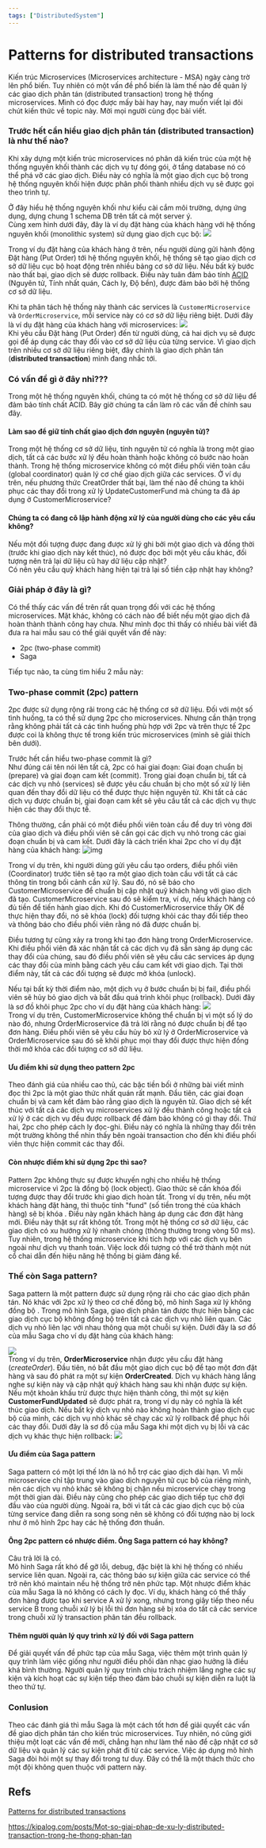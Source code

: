 ```yaml
---
tags: ["DistributedSystem"]
---
```


# Patterns for distributed transactions

Kiến trúc Microservices (Microservices architecture - MSA) ngày càng trờ lên phổ biến. Tuy nhiên có một vấn đề phổ biến là làm thế nào để quản lý các giao dịch phân tán (distributed transaction) trong hệ thống microservices. Mình có đọc được mấy bài hay hay, nay muốn viết lại đôi chút kiến thức về topic này. Mời mọi người cùng đọc bài viết.  

### Trước hết cần hiểu giao dịch phân tán (distributed transaction) là như thế nào?

Khi xây dựng một kiến trúc microservices nó phân dã kiến trúc của một hệ thống nguyên khối thành các dịch vụ tự đóng gói, ở tầng database nó có thể phá vỡ các giao dịch. Điều này có nghĩa là một giao dịch cục bộ trong hệ thống nguyên khối hiện được phân phối thành nhiều dịch vụ sẽ được gọi theo trình tự.  

Ở đây hiểu hệ thống nguyên khối như kiểu cài cắm môi trường, dựng ứng dụng, dựng chung 1 schema DB trên tất cả một server ý.  
Cùng xem hình dưới đây, đây là ví dụ đặt hàng của khách hàng với hệ thống nguyên khối (monolithic system) sử dụng giao dịch cục bộ: ![](https://images.viblo.asia/f158dc69-8876-466b-878f-52c99087b498.png)  

Trong ví dụ đặt hàng của khách hàng ở trên, nếu người dùng gửi hành động Đặt hàng (Put Order) tới hệ thống nguyên khối, hệ thống sẽ tạo giao dịch cơ sở dữ liệu cục bộ hoạt động trên nhiều bảng cơ sở dữ liệu. Nếu bất kỳ bước nào thất bại, giao dịch sẽ được rollback. Điều này tuân đảm bảo tính [ACID](https://www.codehub.vn/Tim-Hieu-Ve-Transaction-va-Thuoc-Tinh-ACID-Trong-Co-So-Du-Lieu) (Nguyên tử, Tính nhất quán, Cách ly, Độ bền), được đảm bảo bởi hệ thống cơ sở dữ liệu.  

Khi ta phân tách hệ thống này thành các services là `CustomerMicroservice` và `OrderMicroservice`, mỗi service này có cơ sở dữ liệu riêng biệt. Dưới đây là ví dụ đặt hàng của khách hàng với microservices: ![](https://images.viblo.asia/e0b63bee-4795-4ecd-b07f-921e6574b390.png)  
Khi yêu cầu Đặt hàng (Put Order) đến từ người dùng, cả hai dịch vụ sẽ được gọi để áp dụng các thay đổi vào cơ sở dữ liệu của từng service. Vì giao dịch trên nhiều cơ sở dữ liệu riêng biệt, đây chính là giao dịch phân tán (**distributed transaction**) mình đang nhắc tới.

### Có vấn đề gì ở đây nhỉ???

Trong một hệ thống nguyên khối, chúng ta có một hệ thống cơ sở dữ liệu để đảm bảo tính chất ACID. Bây giờ chúng ta cần làm rõ các vấn đề chính sau đây.

#### Làm sao để giữ tính chất giao dịch đơn nguyên (nguyên tử)?

Trong một hệ thống cơ sở dữ liệu, tính nguyên tử có nghĩa là trong một giao dịch, tất cả các bước xử lý đều hoàn thành hoặc không có bước nào hoàn thành. Trong hệ thống microservice không có một điều phối viên toàn cầu (global coordinator) quản lý cơ chế giao dịch giữa các services. Ở ví dụ trên, nếu phương thức CreatOrder thất bại, làm thế nào để chúng ta khôi phục các thay đổi trong xử lý UpdateCustomerFund mà chúng ta đã áp dụng ở CustomerMicroservice?  

#### Chúng ta có đang cô lập hành động xử lý của người dùng cho các yêu cầu không?

Nếu một đối tượng được đang được xử lý ghi bởi một giao dịch và đồng thời (trước khi giao dịch này kết thúc), nó được đọc bởi một yêu cầu khác, đối tượng nên trả lại dữ liệu cũ hay dữ liệu cập nhật?  
Có nên yêu cầu quỹ khách hàng hiện tại trả lại số tiền cập nhật hay không?

### Giải pháp ở đây là gì?

Có thể thấy các vấn đề trên rất quan trọng đối với các hệ thống microservices. Mặt khác, không có cách nào để biết nếu một giao dịch đã hoàn thành thành công hay chưa. Như mình đọc thì thấy có nhiều bài viết đã đưa ra hai mẫu sau có thể giải quyết vấn đề này:

*   2pc (two-phase commit)
*   Saga

Tiếp tục nào, ta cùng tìm hiểu 2 mẫu này:

### Two-phase commit (2pc) pattern

2pc được sử dụng rộng rãi trong các hệ thống cơ sở dữ liệu. Đối với một số tình huống, ta có thể sử dụng 2pc cho microservices. Nhưng cần thận trọng rằng không phải tất cả các tình huống phù hợp với 2pc và trên thực tế 2pc được coi là không thực tế trong kiến trúc microservices (mình sẽ giải thích bên dưới).  

Trước hết cần hiểu two-phase commit là gì?  
Như đúng cái tên nói lên tất cả, 2pc có hai giai đoạn: Giai đoạn chuẩn bị (prepare) và giai đoạn cam kết (commit). Trong giai đoạn chuẩn bị, tất cả các dịch vụ nhỏ (services) sẽ được yêu cầu chuẩn bị cho một số xử lý liên quan đến thay đổi dữ liệu có thể được thực hiện nguyên tử. Khi tất cả các dịch vụ được chuẩn bị, giai đoạn cam kết sẽ yêu cầu tất cả các dịch vụ thực hiện các thay đổi thực tế.  

Thông thường, cần phải có một điều phối viên toàn cầu để duy trì vòng đời của giao dịch và điều phối viên sẽ cần gọi các dịch vụ nhỏ trong các giai đoạn chuẩn bị và cam kết. Dưới đây là cách triển khai 2pc cho ví dụ đặt hàng của khách hàng: ![img](https://images.viblo.asia/151b2f2e-9670-44af-9eda-6eea6912a883.png)  

Trong ví dụ trên, khi người dùng gửi yêu cầu tạo orders, điều phối viên (Coordinator) trước tiên sẽ tạo ra một giao dịch toàn cầu với tất cả các thông tin trong bối cảnh cần xử lý. Sau đó, nó sẽ báo cho CustomerMicroservice để chuẩn bị cập nhật quỹ khách hàng với giao dịch đã tạo. CustomerMicroservice sau đó sẽ kiểm tra, ví dụ, nếu khách hàng có đủ tiền để tiến hành giao dịch. Khi đó CustomerMicroservice thấy OK để thực hiện thay đổi, nó sẽ khóa (lock) đối tượng khỏi các thay đổi tiếp theo và thông báo cho điều phối viên rằng nó đã được chuẩn bị.  

Điều tương tự cũng xảy ra trong khi tạo đơn hàng trong OrderMicroservice. Khi điều phối viên đã xác nhận tất cả các dịch vụ đã sẵn sàng áp dụng các thay đổi của chúng, sau đó điều phối viên sẽ yêu cầu các services áp dụng các thay đổi của mình bằng cách yêu cầu cam kết với giao dịch. Tại thời điểm này, tất cả các đối tượng sẽ được mở khóa (unlock).  

Nếu tại bất kỳ thời điểm nào, một dịch vụ ở bước chuẩn bị bị fail, điều phối viên sẽ hủy bỏ giao dịch và bắt đầu quá trình khôi phục (rollback). Dưới đây là sơ đồ khôi phục 2pc cho ví dụ đặt hàng của khách hàng: ![](https://images.viblo.asia/75d476b6-52fd-46ce-bfa9-9f3aab1be963.png)  
Trong ví dụ trên, CustomerMicroservice không thể chuẩn bị vì một số lý do nào đó, nhưng OrderMicroservice đã trả lời rằng nó được chuẩn bị để tạo đơn hàng. Điều phối viên sẽ yêu cầu hủy bỏ xử lý ở OrderMicroservice và OrderMicroservice sau đó sẽ khôi phục mọi thay đổi được thực hiện đồng thời mở khóa các đối tượng cơ sở dữ liệu.  

#### Ưu điểm khi sử dụng theo pattern 2pc

Theo đánh giá của nhiều cao thủ, các bậc tiền bối ở những bài viết mình đọc thì 2pc là một giao thức nhất quán rất mạnh. Đầu tiên, các giai đoạn chuẩn bị và cam kết đảm bảo rằng giao dịch là nguyên tử. Giao dịch sẽ kết thúc với tất cả các dịch vụ microservices xử lý đều thành công hoặc tất cả xử lý ở các dịch vụ đều được rollback để đảm bảo không có gì thay đổi. Thứ hai, 2pc cho phép cách ly đọc-ghi. Điều này có nghĩa là những thay đổi trên một trường không thể nhìn thấy bên ngoài transaction cho đến khi điều phối viên thực hiện commit các thay đổi.  

#### Còn nhược điểm khi sử dụng 2pc thì sao?

Pattern 2pc không thực sự được khuyến nghị cho nhiều hệ thống microservice vì 2pc là đồng bộ (lock object). Giao thức sẽ cần khóa đối tượng được thay đổi trước khi giao dịch hoàn tất. Trong ví dụ trên, nếu một khách hàng đặt hàng, thì thuộc tính "fund" (số tiền trong thẻ của khách hàng) sẽ bị khóa . Điều này ngăn khách hàng áp dụng các đơn đặt hàng mới. Điều này thật sự rất không tốt. Trong một hệ thống cơ sở dữ liệu, các giao dịch có xu hướng xử lý nhanh chóng (thông thường trong vòng 50 ms). Tuy nhiên, trong hệ thống microservice khi tích hợp với các dịch vụ bên ngoài như dịch vụ thanh toán. Việc lock đối tượng có thể trở thành một nút cổ chai dẫn đến hiệu năng hệ thống bị giảm đáng kể.

### Thế còn Saga pattern?

Saga pattern là một pattern được sử dụng rộng rãi cho các giao dịch phân tán. Nó khác với 2pc xử lý theo cơ chế đồng bộ, mô hình Saga xử lý không đồng bộ . Trong mô hình Saga, giao dịch phân tán được thực hiện bằng các giao dịch cục bộ không đồng bộ trên tất cả các dịch vụ nhỏ liên quan. Các dịch vụ nhỏ liên lạc với nhau thông qua một chuỗi sự kiện. Dưới đây là sơ đồ của mẫu Saga cho ví dụ đặt hàng của khách hàng:  

![](https://images.viblo.asia/24f0077b-e8fb-4f59-8525-de6e2b4d04be.png)  
Trong ví dụ trên, **OrderMicroservice** nhận được yêu cầu đặt hàng (*createOrder*). Đầu tiên, nó bắt đầu một giao dịch cục bộ để tạo một đơn đặt hàng và sau đó phát ra một sự kiện **OrderCreated**. Dịch vụ khách hàng lắng nghe sự kiện này và cập nhật quỹ khách hàng sau khi nhận được sự kiện. Nếu một khoản khấu trừ được thực hiện thành công, thì một sự kiện **CustomerFundUpdated** sẽ được phát ra, trong ví dụ này có nghĩa là kết thúc giao dịch. Nếu bất kỳ dịch vụ nhỏ nào không hoàn thành giao dịch cục bộ của mình, các dịch vụ nhỏ khác sẽ chạy các xử lý rollback để phục hồi các thay đổi. Dưới đây là sơ đồ của mẫu Saga khi một dịch vụ bị lỗi và các dịch vụ khác thực hiện rollback: ![](https://images.viblo.asia/0df1b944-dc39-4621-a454-3f754c805020.png)

#### Ưu điểm của Saga pattern

Saga pattern có một lợi thế lớn là nó hỗ trợ các giao dịch dài hạn. Vì mỗi microservice chỉ tập trung vào giao dịch nguyên tử cục bộ của riêng mình, nên các dịch vụ nhỏ khác sẽ không bị chặn nếu microservice chạy trong một thời gian dài. Điều này cũng cho phép các giao dịch tiếp tục chờ đợi đầu vào của người dùng. Ngoài ra, bởi vì tất cả các giao dịch cục bộ của từng service đang diễn ra song song nên sẽ không có đối tượng nào bị lock như ở mô hình 2pc hay các hệ thống đơn thuần.  

#### Ông 2pc pattern có nhược điểm. Ông Saga pattern có hay không?

Câu trả lời là có.  
Mô hình Saga rất khó để gỡ lỗi, debug, đặc biệt là khi hệ thống có nhiều service liên quan. Ngoài ra, các thông báo sự kiện giữa các service có thể trở nên khó maintain nếu hệ thống trở nên phức tạp. Một nhược điểm khác của mẫu Saga là nó không có cách ly đọc. Ví dụ, khách hàng có thể thấy đơn hàng được tạo khi service A xử lý xong, nhưng trong giây tiếp theo nếu service B trong chuỗi xử lý bị lỗi thì đơn hàng sẽ bị xóa do tất cả các service trong chuỗi xử lý transaction phân tán đều rollback.  

#### Thêm người quản lý quy trình xử lý đối với Saga pattern

Để giải quyết vấn đề phức tạp của mẫu Saga, việc thêm một trình quản lý quy trình làm việc giống như người điều phối dàn nhạc giao hưởng là điều khá bình thường. Người quản lý quy trình chịu trách nhiệm lắng nghe các sự kiện và kích hoạt các sự kiện tiếp theo đảm bảo chuỗi sự kiện diễn ra luột là theo thứ tự.

### Conlusion

Theo các đánh giá thì mẫu Saga là một cách tốt hơn để giải quyết các vấn đề giao dịch phân tán cho kiến trúc microservices. Tuy nhiên, nó cũng giới thiệu một loạt các vấn đề mới, chẳng hạn như làm thế nào để cập nhật cơ sở dữ liệu và quản lý các sự kiện phát đi từ các service. Việc áp dụng mô hình Saga đòi hỏi một sự thay đổi trong tư duy. Đây có thể là một thách thức cho một đội không quen thuộc với pattern này.


## Refs 
[Patterns for distributed transactions](https://viblo.asia/p/patterns-for-distributed-transactions-within-a-microservices-architecture-bJzKmy2PK9N)

https://kipalog.com/posts/Mot-so-giai-phap-de-xu-ly-distributed-transaction-trong-he-thong-phan-tan